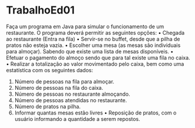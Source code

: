 # TrabalhoEd01
Faça um programa em Java para simular o funcionamento de um restaurante.
O programa deverá permitir as seguintes opções:
• Chegada ao restaurante (Entra na fila)
• Servir-se no buffet, desde que a pilha de pratos não esteja vazia.
• Escolher uma mesa (as mesas são individuais para almoçar). Sabendo que existe
uma lista de mesas disponíveis.
• Efetuar o pagamento do almoço sendo que para tal existe uma fila no caixa.
• Realizar a totalização ao valor movimentado pelo caixa, bem como uma estatística
com os seguintes dados:
1. Número de pessoas na fila para almoçar.
2. Número de pessoas na fila do caixa.
3. Número de pessoas no restaurante almoçando.
4. Número de pessoas atendidas no restaurante.
5. Número de pratos na pilha.
6. Informar quantas mesas estão livres
• Reposição de pratos, com o usuário informando a quantidade a serem repostos.
